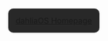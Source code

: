 <html>
<head>
<meta name="viewport" content="width=device-width, initial-scale=1">
<style>
.btn {
  border: 0px;
  background-color: #282828;
  padding: 15px 15px;
  font-size: 16px;
  cursor: pointer;
  border-radius: 10px;
  display: inline-block;
}

.btn:hover {background: inherit;}

.home {color: #C8C8C8;}
</style>
</head>
<body>

<a class="btn home" href="https://dahliaos.io">dahliaOS Homepage</a>
</body>
</html>
